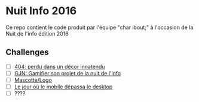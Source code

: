 # Nuit Info 2016

Ce repo contient le code produit par l'équipe "char ibout;" à l'occasion de la Nuit de l'info édition 2016

## Challenges 

- [ ] [404: perdu dans un décor innatendu](http://www.nuitdelinfo.com/n2i/defis/100)
- [ ] [GJN: Gamifier son projet de la nuit de l'info](http://www.nuitdelinfo.com/n2i/defis/120)
- [ ] [Mascotte/Logo](http://www.nuitdelinfo.com/n2i/defis/83)
- [ ] [Le jour où le mobile dépassa le desktop](http://www.nuitdelinfo.com/n2i/defis/99)
- [ ] ????

